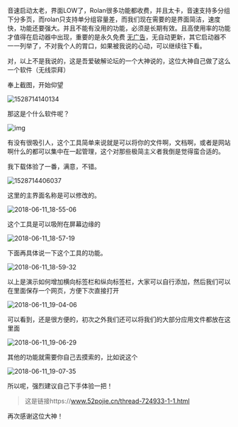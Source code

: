 音速启动太老，界面LOW了，Rolan很多功能都收费，并且太卡，音速支持多分组下分多页，而rolan只支持单分组容量差，而我们现在需要的是界面简洁，速度快，功能还要强大。并且不能有没用的功能，必须是长期有效。且高使用率的功能才值得在启动器中出现，重要的是永久免费 [无广告](https://www.52pojie.cn/forum-2-1.html)，无自动更新，其它启动器不一一列举了，不对我个人的胃口，如果被我说的心动，可以继续往下看。 



对，以上不是我说的，这是吾爱破解论坛的一个大神说的，这位大神自己做了这么一个软件（无线崇拜）



奉上截图，开始仰望



![1528714140134](assets/1528714140134.png)



那这是个什么软件呢？

![img](assets/204026upiwoahkjh7j0waj.gif) 



有没有很吸引人，这个工具简单来说就是可以将你的文件啊，文档啊，或者是网站啊什么的都可以集中在一起管理，这个对那些极简主义者我倒是觉得蛮合适的。



我下载体验了一番，满意，不错。

![1528714406037](assets/1528714406037.png)

这里的主界面名称是可以修改的。

![2018-06-11_18-55-06](assets/2018-06-11_18-55-06.gif)



这个工具是可以吸附在屏幕边缘的

![2018-06-11_18-57-19](assets/2018-06-11_18-57-19.gif)



下面再具体说一下这个工具的功能。



![2018-06-11_18-59-32](assets/2018-06-11_18-59-32.gif)

以上是演示如何增加横向标签栏和纵向标签栏，大家可以自行添加，然后我们可以在里面保存一个网页，方便下次直接打开

![2018-06-11_19-04-06](assets/2018-06-11_19-04-06.gif)

可以看到，还是很方便的，初次之外我们还可以将我们的大部分应用文件都放在这里面



![2018-06-11_19-06-29](assets/2018-06-11_19-06-29.gif)



其他的功能就需要你自己去摸索的，比如说这个



![2018-06-11_19-07-35](assets/2018-06-11_19-07-35.gif)



所以呢，强烈建议自己下手体验一把！



> 这是链接https://www.52pojie.cn/thread-724933-1-1.html



再次感谢这位大神！

